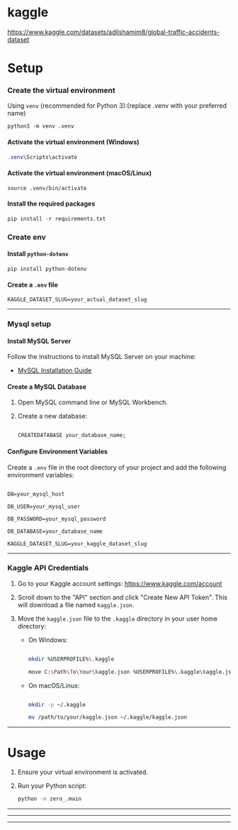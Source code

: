 # kaggle

https://www.kaggle.com/datasets/adilshamim8/global-traffic-accidents-dataset

# Setup

### Create the virtual environment

Using `venv` (recommended for Python 3):(replace .venv with your preferred name)

```
python3 -m venv .venv
```

#### **Activate the virtual environment (Windows)**

```powershell
.venv\Scripts\activate
```

#### Activate the virtual environment (macOS/Linux)

```
source .venv/bin/activate
```

#### Install the required packages

```python
pip install -r requirements.txt
```

### Create env

#### Install `python-dotenv`

`pip install python-dotenv`

#### Create a `.env` file

`KAGGLE_DATASET_SLUG=your_actual_dataset_slug`

---

### Mysql setup

#### Install MySQL Server

Follow the instructions to install MySQL Server on your machine:

- [MySQL Installation Guide](https://dev.mysql.com/doc/mysql-installation-excerpt/5.7/en/)

####  Create a MySQL Database

1. Open MySQL command line or MySQL Workbench.
2. Create a new database:

   ```sql

   CREATEDATABASE your_database_name;

   ```


#### Configure Environment Variables

Create a `.env` file in the root directory of your project and add the following environment variables:

```env

DB=your_mysql_host

DB_USER=your_mysql_user

DB_PASSWORD=your_mysql_password

DB_DATABASE=your_database_name

KAGGLE_DATASET_SLUG=your_kaggle_dataset_slug
```



---

### Kaggle API Credentials

1. Go to your Kaggle account settings: https://www.kaggle.com/account
2. Scroll down to the "API" section and click "Create New API Token". This will download a file named `kaggle.json`.
3. Move the `kaggle.json` file to the `.kaggle` directory in your user home directory:

   - On Windows:

     ```sh

     mkdir %USERPROFILE%\.kaggle

     move C:\Path\To\Your\kaggle.json %USERPROFILE%\.kaggle\kaggle.json

     ```
   - On macOS/Linux:

     ```sh

     mkdir -p ~/.kaggle

     mv /path/to/your/kaggle.json ~/.kaggle/kaggle.json

     ```

---

# Usage

1. Ensure your virtual environment is activated.
2. Run your Python script:

   ```sh
   python -m zero_.main
   ```

---

---

---
